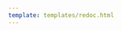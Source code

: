 ```yaml
---
template: templates/redoc.html
---
```


<div>
    <redoc id="redoc"></redoc>
</div>
<script>
    var swaggerFile = "{{base_path}}/reference/product-apis/devportal-apis/devportal-v3/devportal-v3.yaml";
    var redocTag = document.getElementById("redoc");
    redocTag.setAttribute("spec-url", swaggerFile + window.location.search);
</script>
<script src="https://cdn.jsdelivr.net/npm/redoc@next/bundles/redoc.standalone.js"> </script>
